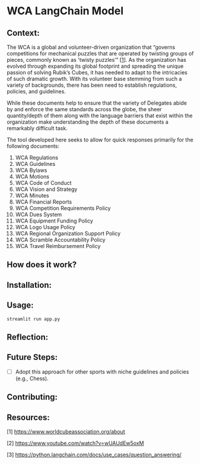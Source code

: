 # WCA LangChain Model

## Context:

The WCA is a global and volunteer-driven organization that “governs competitions for mechanical puzzles that are operated by twisting groups of pieces, commonly known as 'twisty puzzles’” [[1](https://www.worldcubeassociation.org/about)]. As the organization has evolved through expanding its global footprint and spreading the unique passion of solving Rubik’s Cubes, it has needed to adapt to the intricacies of such dramatic growth. With its volunteer base stemming from such a variety of backgrounds, there has been need to establish regulations, policies, and guidelines. 

While these documents help to ensure that the variety of Delegates abide by and enforce the same standards across the globe, the sheer quantity/depth of them along with the language barriers that exist within the organization make understanding the depth of these documents a remarkably difficult task.

The tool developed here seeks to allow for quick responses primarily for the following documents:

1. WCA Regulations
2. WCA Guidelines
3. WCA Bylaws
4. WCA Motions
5. WCA Code of Conduct
6. WCA Vision and Strategy
7. WCA Minutes
8. WCA Financial Reports
9. WCA Competition Requirements Policy
10. WCA Dues System
11. WCA Equipment Funding Policy
12. WCA Logo Usage Policy
13. WCA Regional Organization Support Policy
14. WCA Scramble Accountability Policy
15. WCA Travel Reimbursement Policy

## How does it work?

## Installation:

## Usage:

```
streamlit run app.py
```

## Reflection:

## Future Steps:

- [ ]  Adopt this approach for other sports with niche guidelines and policies (e.g., Chess).

## Contributing:

## Resources:

[1] https://www.worldcubeassociation.org/about

[2] https://www.youtube.com/watch?v=wUAUdEw5oxM

[3] https://python.langchain.com/docs/use_cases/question_answering/
